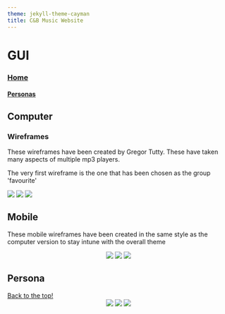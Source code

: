```yaml
---
theme: jekyll-theme-cayman
title: C&B Music Website
---
```


<h1>GUI</h1>

<a id="top"/>
<h3><a href="https://JoshFerkins.github.io/EIT-ac-nz-ITPM5240-202051MB-c-b-torture-Website/">Home</a></h3>

<h4><a href="#persona">Personas</a></h4>

<h2>Computer</h2>
<h3>Wireframes</h3>
<p>These wireframes have been created by Gregor Tutty. These have taken many aspects of multiple mp3 players.</p>
<p>The very first wireframe is the one that has been chosen as the group 'favourite'</p>
<img src="images/comp_wire_1.png"/>
<img src="images/comp_wire_2.png"/>
<img src="images/comp_wire_3.png"/>

<h2>Mobile</h2>
<p>These mobile wireframes have been created in the same style as the computer version to stay intune with the overall theme</p>

<div align="center">
<img src="images/mobile_music_list.png"/>
<img src="images/mobile_music_widg.png"/>
<img src="images/mobile_widg_half.png"/>
</div>

<h2>Persona</h2>

<a id="persona"/>
<a href="#top">Back to the top!</a>

<div align="center">
<img src="images/persona_1.png"/>
<img src="images/persona_2.png"/>
<img src="images/persona_3.png"/>
</div>


